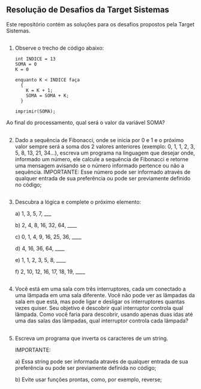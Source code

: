 ## Resolução de Desafios da Target Sistemas

Este repositório contém as soluções para os desafios propostos pela Target Sistemas.
##
1) Observe o trecho de código abaixo:

    ```
    int INDICE = 13
    SOMA = 0
    K = 0
    
    enquanto K < INDICE faça
      {
        K = K + 1;
        SOMA = SOMA + K;
      }
    
    imprimir(SOMA);
    ```
Ao final do processamento, qual será o valor da variável SOMA?

##
2) Dado a sequência de Fibonacci, onde se inicia por 0 e 1 e o próximo valor sempre será a soma dos 2 valores anteriores (exemplo: 0, 1, 1, 2, 3, 5, 8, 13, 21, 34...), escreva um programa na linguagem que desejar onde, informado um número, ele calcule a sequência de Fibonacci e retorne uma mensagem avisando se o número informado pertence ou não a sequência.
  IMPORTANTE:
  Esse número pode ser informado através de qualquer entrada de sua preferência ou pode ser previamente definido no código;

##
3) Descubra a lógica e complete o próximo elemento:

    a) 1, 3, 5, 7, ___
    
    b) 2, 4, 8, 16, 32, 64, ____
    
    c) 0, 1, 4, 9, 16, 25, 36, ____
    
    d) 4, 16, 36, 64, ____
    
    e) 1, 1, 2, 3, 5, 8, ____
    
    f) 2, 10, 12, 16, 17, 18, 19, ____

##
4) Você está em uma sala com três interruptores, cada um conectado a uma lâmpada em uma sala diferente. Você não pode ver as lâmpadas da sala em que está, mas pode ligar e desligar os interruptores quantas vezes quiser. Seu objetivo é descobrir qual interruptor controla qual lâmpada.
Como você faria para descobrir, usando apenas duas idas até uma das salas das lâmpadas, qual interruptor controla cada lâmpada?

##
5) Escreva um programa que inverta os caracteres de um string.
  
    IMPORTANTE:
    
    a) Essa string pode ser informada através de qualquer entrada de sua preferência ou pode ser previamente definida no código;
    
    b) Evite usar funções prontas, como, por exemplo, reverse;
